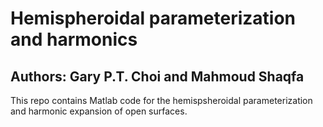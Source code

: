 # Hemispheroidal parameterization and harmonics
## Authors: Gary P.T. Choi and Mahmoud Shaqfa
This repo contains Matlab code for the hemispsheroidal parameterization and harmonic expansion of open surfaces.
